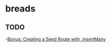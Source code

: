 # breads
## TODO
-[Bonus: Creating a Seed Route with .insertMany](https://digitalskills.instructure.com/courses/6038/pages/breadcrud-helper-methods-part-2-be-8-helper-methods-with-options?module_item_id=783735)